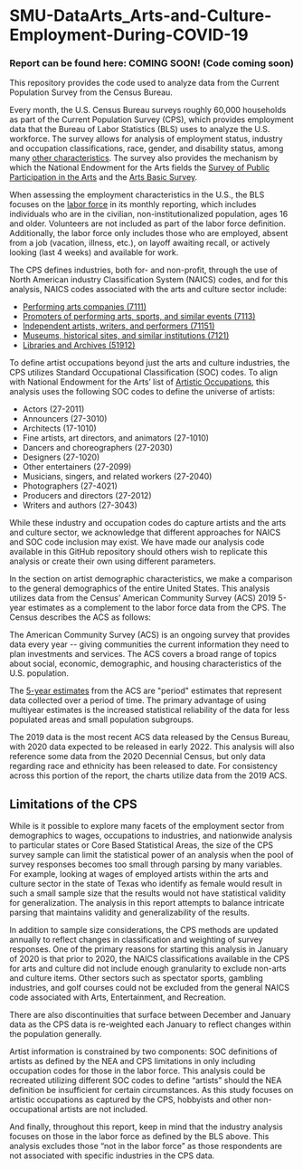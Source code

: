 # SMU-DataArts_Arts-and-Culture-Employment-During-COVID-19

### Report can be found here: COMING SOON! (Code coming soon)

This repository provides the code used to analyze data from the Current Population Survey from the Census Bureau.

Every month, the U.S. Census Bureau surveys roughly 60,000 households as part of the Current Population Survey (CPS), which provides employment data that the Bureau of Labor Statistics (BLS) uses to analyze the U.S. workforce. The survey allows for analysis of employment status, industry and occupation classifications, race, gender, and disability status, among many [other characteristics](https://www2.census.gov/programs-surveys/cps/datasets/2021/basic/2021_Basic_CPS_Public_Use_Record_Layout_plus_IO_Code_list.txt). The survey also provides the mechanism by which the National Endowment for the Arts fields the [Survey of Public Participation in the Arts](https://www.icpsr.umich.edu/web/NADAC/studies/37138) and the [Arts Basic Survey](https://www.icpsr.umich.edu/web/NADAC/studies/37972).
 
When assessing the employment characteristics in the U.S., the BLS focuses on the [labor force](https://www.bls.gov/cps/definitions.htm#lfconcepts) in its monthly reporting, which includes individuals who are in the civilian, non-institutionalized population, ages 16 and older.  Volunteers are not included as part of the labor force definition. Additionally, the labor force only includes those who are employed, absent from a job (vacation, illness, etc.), on layoff awaiting recall, or actively looking (last 4 weeks) and available for work. 

The CPS defines industries, both for- and non-profit, through the use of North American industry Classification System (NAICS) codes, and for this analysis, NAICS codes associated with the arts and culture sector include:

* [Performing arts companies (7111)](https://www.naics.com/naics-code-description/?code=7111)
* [Promoters of performing arts, sports, and similar events (7113)](https://www.naics.com/naics-code-description/?code=7113)
* [Independent artists, writers, and performers (71151)](https://www.naics.com/naics-code-description/?code=711510)
* [Museums, historical sites, and similar institutions (7121)](https://www.naics.com/naics-code-description/?code=7121)
* [Libraries and Archives (51912)](https://www.naics.com/naics-code-description/?code=519120)

To define artist occupations beyond just the arts and culture industries, the CPS utilizes Standard Occupational Classification (SOC) codes. To align with National Endowment for the Arts’ list of [Artistic Occupations](https://www.arts.gov/impact/research/arts-data-profile-series/adp-1/artists-occupations), this analysis uses the following SOC codes to define the universe of artists:

* Actors (27-2011)
* Announcers (27-3010)
* Architects (17-1010)
* Fine artists, art directors, and animators (27-1010)
* Dancers and choreographers (27-2030)
* Designers (27-1020)
* Other entertainers (27-2099)
* Musicians, singers, and related workers (27-2040)
* Photographers (27-4021)
* Producers and directors (27-2012)
* Writers and authors (27-3043)

While these industry and occupation codes do capture artists and the arts and culture sector, we acknowledge that different approaches for NAICS and SOC code inclusion may exist. We have made our analysis code available in this GitHub repository should others wish to replicate this analysis or create their own using different parameters.

In the section on artist demographic characteristics, we make a comparison to the general demographics of the entire United States. This analysis utilizes data from the Census’ American Community Survey (ACS) 2019 5-year estimates as a complement to the labor force data from the CPS. The Census describes the ACS as follows:

The American Community Survey (ACS) is an ongoing survey that provides data every year -- giving communities the current information they need to plan investments and services. The ACS covers a broad range of topics about social, economic, demographic, and housing characteristics of the U.S. population.

The [5-year estimates](https://www.census.gov/data/developers/data-sets/acs-5year.html) from the ACS are "period" estimates that represent data collected over a period of time. The primary advantage of using multiyear estimates is the increased statistical reliability of the data for less populated areas and small population subgroups. 

The 2019 data is the most recent ACS data released by the Census Bureau, with 2020 data expected to be released in early 2022. This analysis will also reference some data from the 2020 Decennial Census, but only data regarding race and ethnicity has been released to date. For consistency across this portion of the report, the charts utilize data from the 2019 ACS.


## Limitations of the CPS

While is it possible to explore many facets of the employment sector from demographics to wages, occupations to industries, and nationwide analysis to particular states or Core Based Statistical Areas, the size of the CPS survey sample can limit the statistical power of an analysis when the pool of survey responses becomes too small through parsing by many variables.  For example, looking at wages of employed artists within the arts and culture sector in the state of Texas who identify as female would result in such a small sample size that the results would not have statistical validity for generalization. The analysis in this report attempts to balance intricate parsing that maintains validity and generalizability of the results.

In addition to sample size considerations, the CPS methods are updated annually to reflect changes in classification and weighting of survey responses. One of the primary reasons for starting this analysis in January of 2020 is that prior to 2020, the NAICS classifications available in the CPS for arts and culture did not include enough granularity to exclude non-arts and culture items. Other sectors such as spectator sports, gambling industries, and golf courses could not be excluded from the general NAICS code associated with Arts, Entertainment, and Recreation. 

There are also discontinuities that surface between December and January data as the CPS data is re-weighted each January to reflect changes within the population generally. 

Artist information is constrained by two components: SOC definitions of artists as defined by the NEA and CPS limitations in only including occupation codes for those in the labor force. This analysis could be recreated utilizing different SOC codes to define “artists” should the NEA definition be insufficient for certain circumstances. As this study focuses on artistic occupations as captured by the CPS, hobbyists and other non-occupational artists are not included.

And finally, throughout this report, keep in mind that the industry analysis focuses on those in the labor force as defined by the BLS above. This analysis excludes those “not in the labor force” as those respondents are not associated with specific industries in the CPS data.

